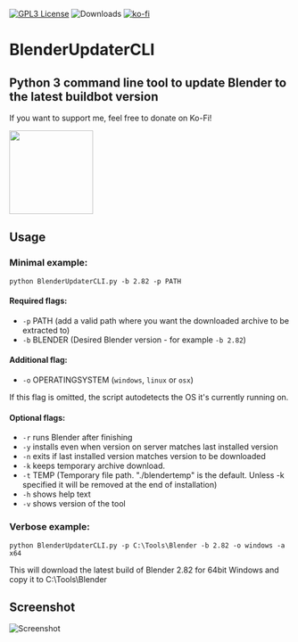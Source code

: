 [![GPL3 License](https://img.shields.io/badge/license-GPL3-blue.svg)](https://github.com/overmindstudios/BlenderUpdater/blob/master/LICENSE) 
![Downloads](https://img.shields.io/github/downloads/overmindstudios/BlenderUpdaterCLI/total)
[![ko-fi](https://www.ko-fi.com/img/githubbutton_sm.svg)](https://ko-fi.com/G2G5149IX)

# BlenderUpdaterCLI
## Python 3 command line tool to update Blender to the latest buildbot version
If you want to support me, feel free to donate on Ko-Fi!

<a href="https://ko-fi.com/tobkum"><img src="https://az743702.vo.msecnd.net/cdn/kofi1.png?v=2" width="150"></a>
## Usage
### Minimal example:
```python BlenderUpdaterCLI.py -b 2.82 -p PATH```

#### Required flags:
* ```-p``` PATH (add a valid path where you want the downloaded archive to be extracted to)
* ```-b``` BLENDER (Desired Blender version - for example ```-b 2.82```)

#### Additional flag:
* ```-o``` OPERATINGSYSTEM (```windows```, ```linux``` or ```osx```) 

If this flag is omitted, the script autodetects the OS it's currently running on.

#### Optional flags:
* ```-r``` runs Blender after finishing
* ```-y``` installs even when version on server matches last installed version
* ```-n``` exits if last installed version matches version to be downloaded
* ```-k``` keeps temporary archive download.
* ```-t``` TEMP (Temporary file path. "./blendertemp" is the default. Unless -k specified it will be removed at the end of installation)
* ```-h``` shows help text
* ```-v``` shows version of the tool

### Verbose example:
```python BlenderUpdaterCLI.py -p C:\Tools\Blender -b 2.82 -o windows -a x64```

This will download the latest build of Blender 2.82 for 64bit Windows and copy it to C:\Tools\Blender

## Screenshot
![Screenshot](https://raw.githubusercontent.com/overmindstudios/BlenderUpdaterCLI/master/screenshot.png)
